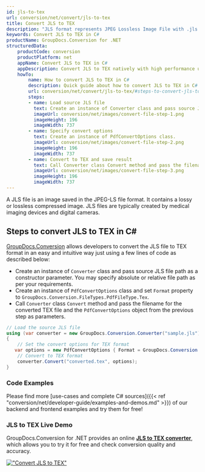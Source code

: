 ```yaml
---
id: jls-to-tex
url: conversion/net/convert/jls-to-tex
title: Convert JLS to TEX
description: "JLS format represents JPEG Lossless Image File with .jls extension. Learn how to convert JLS to TEX file programmatically in C# language using GroupDocs.Conversion for .NET library."
keywords: Convert JLS to TEX in C#
productName: GroupDocs.Conversion for .NET
structuredData:
    productCode: conversion
    productPlatform: net
    appName: Convert JLS to TEX in C#
    appDescription: Convert JLS to TEX natively with high performance using C# language and server side GroupDocs.Conversion for .NET APIs, without the use of any software like Microsoft or Open Office.
    howTo:
        name: How to convert JLS to TEX in C# 
        description: Quick guide about how to convert JLS to TEX in C# with high performance and accuracy.
        url: conversion/net/convert/jls-to-tex/#steps-to-convert-jls-to-tex-in-c
        steps:
        - name: Load source JLS file 
          text: Create an instance of Converter class and pass source JLS file path as a constructor parameter. You may specify absolute or relative file path as per your requirements. 
          imageUrl: conversion/net/images/convert-file-step-1.png
          imageHeight: 196
          imageWidth: 737
        - name: Specify convert options 
          text: Create an instance of PdfConvertOptions class.
          imageUrl: conversion/net/images/convert-file-step-2.png
          imageHeight: 196
          imageWidth: 737
        - name: Convert to TEX and save result 
          text: Call Converter class Convert method and pass the filename for the converted HTML file and the PdfConvertOptions object from the previous step as parameters.
          imageUrl: conversion/net/images/convert-file-step-3.png
          imageHeight: 196
          imageWidth: 737
---
```


A JLS file is an image saved in the JPEG-LS file format. It contains a lossy or lossless compressed image. JLS files are typically created by medical imaging devices and digital cameras.

## Steps to convert JLS to TEX in C#

[GroupDocs.Conversion](https://products.groupdocs.com/conversion/net) allows developers to convert the JLS file to TEX format in an easy and intuitive way just using a few lines of code as described below:

* Create an instance of `Converter` class and pass source JLS file path as a constructor parameter. You may specify absolute or relative file path as per your requirements. 
* Create an instance of `PdfConvertOptions` class and set `Format` property to `GroupDocs.Conversion.FileTypes.PdfFileType.Tex`.
* Call `Converter` class `Convert` method and pass the filename for the converted TEX file and the `PdfConvertOptions` object from the previous step as parameters.

```csharp
// Load the source JLS file
using (var converter = new GroupDocs.Conversion.Converter("sample.jls"))
{
    // Set the convert options for TEX format
   var options = new PdfConvertOptions { Format = GroupDocs.Conversion.FileTypes.PdfFileType.Tex };
    // Convert to TEX format
    converter.Convert("converted.tex", options);
}
```

### Code Examples

Please find more [use-cases and complete C# sources]({{< ref "conversion/net/developer-guide/examples-and-demos.md" >}}) of our backend and frontend examples and try them for free!

### JLS to TEX Live Demo

GroupDocs.Conversion for .NET provides an online [**JLS to TEX converter**](https://products.groupdocs.app/conversion/jls-to-tex), which allows you to try it for free and check conversion quality and accuracy.

[!["Convert JLS to TEX"](conversion/net/images/convert-to-tex/convert-jls-to-tex.png)](https://products.groupdocs.app/conversion/jls-to-tex)